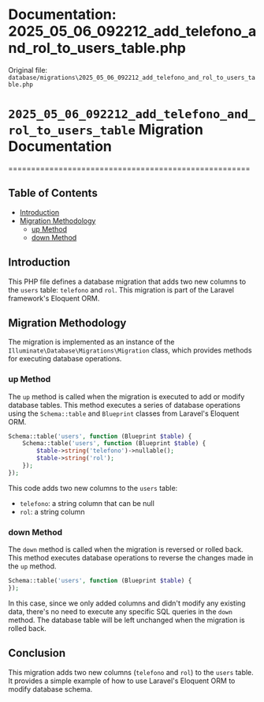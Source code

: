 # Documentation: 2025_05_06_092212_add_telefono_and_rol_to_users_table.php

Original file: `database/migrations\2025_05_06_092212_add_telefono_and_rol_to_users_table.php`

# `2025_05_06_092212_add_telefono_and_rol_to_users_table` Migration Documentation
=====================================================

## Table of Contents
* [Introduction](#introduction)
* [Migration Methodology](#migration-methodology)
	+ [up Method](#up-method)
	+ [down Method](#down-method)

## Introduction
This PHP file defines a database migration that adds two new columns to the `users` table: `telefono` and `rol`. This migration is part of the Laravel framework's Eloquent ORM.

## Migration Methodology
The migration is implemented as an instance of the `Illuminate\Database\Migrations\Migration` class, which provides methods for executing database operations.

### up Method
The `up` method is called when the migration is executed to add or modify database tables. This method executes a series of database operations using the `Schema::table` and `Blueprint` classes from Laravel's Eloquent ORM.

```php
Schema::table('users', function (Blueprint $table) {
    Schema::table('users', function (Blueprint $table) {
        $table->string('telefono')->nullable();
        $table->string('rol');
    });
});
```

This code adds two new columns to the `users` table:

*   `telefono`: a string column that can be null
*   `rol`: a string column

### down Method
The `down` method is called when the migration is reversed or rolled back. This method executes database operations to reverse the changes made in the `up` method.

```php
Schema::table('users', function (Blueprint $table) {
});
```

In this case, since we only added columns and didn't modify any existing data, there's no need to execute any specific SQL queries in the `down` method. The database table will be left unchanged when the migration is rolled back.

## Conclusion
This migration adds two new columns (`telefono` and `rol`) to the `users` table. It provides a simple example of how to use Laravel's Eloquent ORM to modify database schema.